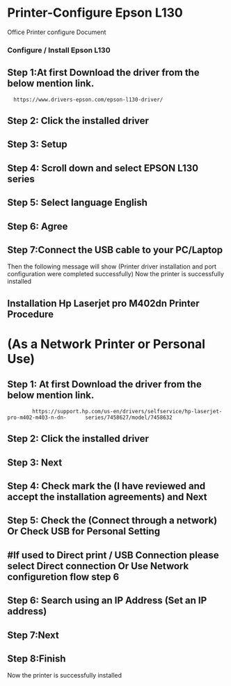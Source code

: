 # Printer-Configure Epson L130
Office Printer configure Document

### Configure / Install Epson L130 ### 


Step 1:At first Download the driver from the below mention link.
-------
      https://www.drivers-epson.com/epson-l130-driver/ 

Step 2: Click the installed driver
-------
Step 3: Setup
-------
Step 4: Scroll down and select EPSON L130 series
-------
Step 5: Select language English
-------
Step 6: Agree
-------
Step 7:Connect the USB cable to your PC/Laptop
--------
Then the following message  will show
(Printer driver installation and port configuration were completed successfully)
Now the printer is successfully installed



Installation Hp Laserjet pro M402dn Printer Procedure
------------------------------------------------------
# (As a Network Printer or Personal Use)

Step 1: At first Download the driver from the below mention link.
-------
            https://support.hp.com/us-en/drivers/selfservice/hp-laserjet-pro-m402-m403-n-dn-      series/7458627/model/7458632
Step 2: Click the installed driver
-------
Step 3: Next
-------
Step 4: Check mark the (I have reviewed and accept the installation agreements) and Next
-------
Step 5: Check the (Connect through a network) Or  Check USB for Personal Setting 
------
#If used to Direct print / USB Connection please select Direct connection Or Use Network configuretion flow step 6
------------------------------------------------------------------------------------------------------------------
Step 6: Search using an IP Address (Set an IP address)
------
Step 7:Next
------
Step 8:Finish
------
Now the printer is successfully installed

